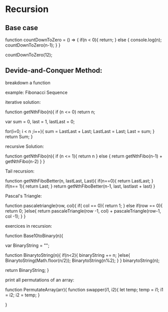 # Recursion

## Base case

function countDownToZero = () =>
{
  if(n < 0){
    return;
  } else {
    console.log(n);
    countDownToZero(n-1);
  }
}

countDownToZero(12);

## Devide-and-Conquer Method: 
 breakdown a function 

 example: Fibonacci Sequence

 iterative solution: 

function getNthFibo(n){
  if (n <= 0) return n;

  var sum = 0, 
  last = 1,
  lastLast = 0;

  for(i=0; i < n ;i++){
    sum = LastLast + Last;
    LastLast = Last;
    Last = sum;
  }
  return Sum;
}

recursive Solution: 

function getNthFibo(n){
  if (n <= 1){
    return n
  } else {
    return getNthFibo(n-1) + getNthFibo(n-2)
  }
}


  Tail recursion: 


function getNthFiboBetter(n, lastLast, Last){
  if(n==0){
    return LastLast;
  }
  if(n== 1){
    return Last;
  }
  return getNthFiboBetter(n-1, last, lastlast + last)
}

Pascal's Triangle:

function pascaletriangle(row, col){
  if( col == 0){
    return 1;
  }
  else if(row == 0){
    return 0;
  }else{
    return pascaleTriangle(row -1, col) + pascaleTriangle(row-1, col -1);
  }
}


exercices in recursion: 


function Base10toBinary(n){

var BinaryString = "";

  function BinarytoString(n){
    if(n<2){
      binaryString += n;
    }else{
      BinarytoString(Math.floor(n/2));
      BinarytoString(n%2);
    }
  }
binarytoString(n);

return BinaryString;
}


print all permutations of an array: 

function PermutateArray(arr){
  function swapper(i1, i2){
    let temp;
    temp = i1;
    i1 = i2;
    i2 = temp;
  }


  
}